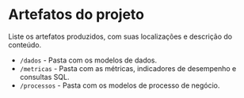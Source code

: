 # Artefatos do projeto

Liste os artefatos produzidos, com suas localizações e descrição do conteúdo.

* `/dados` - Pasta com os modelos de dados.
* `/metricas` - Pasta com as métricas, indicadores de desempenho e consultas SQL.
* `/processos` - Pasta com os modelos de processo de negócio.
